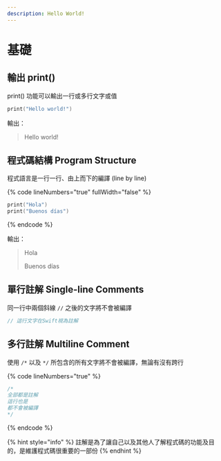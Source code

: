 ```yaml
---
description: Hello World!
---
```


# 基礎

## 輸出 print()

print() 功能可以輸出一行或多行文字或值

```swift
print("Hello world!")
```

輸出：

> Hello world!

## 程式碼結構 Program Structure <a href="#heading-program-structure" id="heading-program-structure"></a>

程式語言是一行一行、由上而下的編譯 (line by line)

{% code lineNumbers="true" fullWidth="false" %}
```swift
print("Hola")
print("Buenos días")
```
{% endcode %}

輸出：

> Hola
>
> Buenos días

## 單行註解 Single-line Comments <a href="#heading-single-line-comments" id="heading-single-line-comments"></a>

同一行中兩個斜線 `//` 之後的文字將不會被編譯

```swift
// 這行文字在Swift視為註解
```

## 多行註解 Multiline Comment <a href="#heading-multiline-comments" id="heading-multiline-comments"></a>

使用 `/*` 以及 `*/` 所包含的所有文字將不會被編譯，無論有沒有跨行

{% code lineNumbers="true" %}
```swift
/* 
全部都是註解
這行也是
都不會被編譯
*/
```
{% endcode %}

{% hint style="info" %}
註解是為了讓自己以及其他人了解程式碼的功能及目的，是維護程式碼很重要的一部份
{% endhint %}

